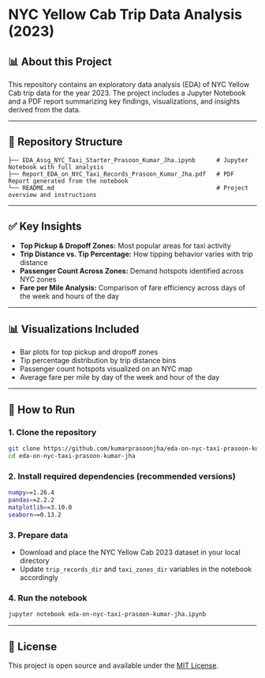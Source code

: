 # NYC Yellow Cab Trip Data Analysis (2023)

## 📊 About this Project
This repository contains an exploratory data analysis (EDA) of NYC Yellow Cab trip data for the year 2023. The project includes a Jupyter Notebook and a PDF report summarizing key findings, visualizations, and insights derived from the data.

---

## 📁 Repository Structure
```
├── EDA_Assg_NYC_Taxi_Starter_Prasoon_Kumar_Jha.ipynb      # Jupyter Notebook with full analysis  
├── Report_EDA_on_NYC_Taxi_Records_Prasoon_Kumar_Jha.pdf   # PDF Report generated from the notebook  
└── README.md                                              # Project overview and instructions  
```

---

## ✅ Key Insights
- **Top Pickup & Dropoff Zones:** Most popular areas for taxi activity  
- **Trip Distance vs. Tip Percentage:** How tipping behavior varies with trip distance  
- **Passenger Count Across Zones:** Demand hotspots identified across NYC zones  
- **Fare per Mile Analysis:** Comparison of fare efficiency across days of the week and hours of the day  

---

## 📊 Visualizations Included
- Bar plots for top pickup and dropoff zones  
- Tip percentage distribution by trip distance bins  
- Passenger count hotspots visualized on an NYC map  
- Average fare per mile by day of the week and hour of the day  

---

## 🚀 How to Run

### 1. Clone the repository
```bash
git clone https://github.com/kumarprasoonjha/eda-on-nyc-taxi-prasoon-kumar-jha.git  
cd eda-on-nyc-taxi-prasoon-kumar-jha  
```

### 2. Install required dependencies (recommended versions)
```bash
numpy==1.26.4  
pandas==2.2.2  
matplotlib==3.10.0  
seaborn==0.13.2  
```

### 3. Prepare data
- Download and place the NYC Yellow Cab 2023 dataset in your local directory  
- Update `trip_records_dir` and `taxi_zones_dir` variables in the notebook accordingly  

### 4. Run the notebook
```bash
jupyter notebook eda-on-nyc-taxi-prasoon-kumar-jha.ipynb
```

---

## 📄 License
This project is open source and available under the [MIT License](LICENSE).
